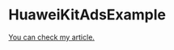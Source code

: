 # HuaweiKitAdsExample

[You can check my article.](https://medium.com/huawei-developers/how-to-use-huawei-ads-kit-in-react-native-with-example-app-8afa3ff44ef5)

